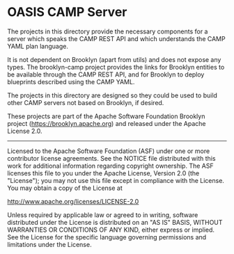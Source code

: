 OASIS CAMP Server
=================

The projects in this directory provide the necessary components for a server which 
speaks the CAMP REST API and which understands the CAMP YAML plan language.

It is not dependent on Brooklyn (apart from utils) and does not expose any
types.  The brooklyn-camp project provides the links for Brooklyn entities
to be available through the CAMP REST API, and for Brooklyn to deploy blueprints
described using the CAMP YAML.

The projects in this directory are designed so they could be used to build
other CAMP servers not based on Brooklyn, if desired.

These projects are part of the Apache Software Foundation Brooklyn project
(https://brooklyn.apache.org) and released under the Apache License 2.0.

----
Licensed to the Apache Software Foundation (ASF) under one 
or more contributor license agreements.  See the NOTICE file
distributed with this work for additional information
regarding copyright ownership.  The ASF licenses this file
to you under the Apache License, Version 2.0 (the
"License"); you may not use this file except in compliance
with the License.  You may obtain a copy of the License at

 http://www.apache.org/licenses/LICENSE-2.0

Unless required by applicable law or agreed to in writing,
software distributed under the License is distributed on an
"AS IS" BASIS, WITHOUT WARRANTIES OR CONDITIONS OF ANY 
KIND, either express or implied.  See the License for the 
specific language governing permissions and limitations
under the License.

